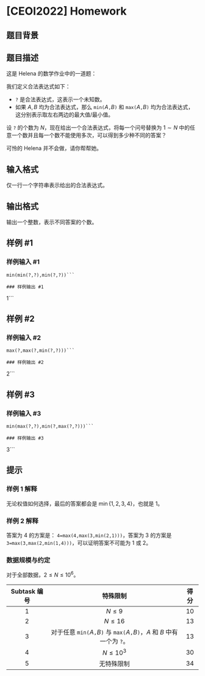 # [CEOI2022] Homework

## 题目背景



## 题目描述

这是 Helena 的数学作业中的一道题：

我们定义合法表达式如下：

- `?` 是合法表达式，这表示一个未知数。
- 如果 $A,B$ 均为合法表达式，那么 `min(`$A$`,`$B$`)` 和 `max(`$A$`,`$B$`)` 均为合法表达式，这分别表示取左右两边的最大值/最小值。

设 `?` 的个数为 $N$，现在给出一个合法表达式，将每一个问号替换为 $1\sim N$ 中的任意一个数并且每一个数不能使用多次，可以得到多少种不同的答案？

可怜的 Helena 并不会做，请你帮帮她。

## 输入格式

仅一行一个字符串表示给出的合法表达式。

## 输出格式

输出一个整数，表示不同答案的个数。

## 样例 #1

### 样例输入 #1
```
min(min(?,?),min(?,?))```

### 样例输出 #1

```
1```

## 样例 #2

### 样例输入 #2
```
max(?,max(?,min(?,?)))```

### 样例输出 #2

```
2```

## 样例 #3

### 样例输入 #3
```
min(max(?,?),min(?,max(?,?)))```

### 样例输出 #3

```
3```

## 提示

### 样例 1 解释

无论权值如何选择，最后的答案都会是 $\min\{1,2,3,4\}$，也就是 $1$。

### 样例 2 解释

答案为 $4$ 的方案是： `4=max(4,max(3,min(2,1)))`，答案为 $3$ 的方案是 `3=max(3,max(2,min(1,4)))`，可以证明答案不可能为 $1$ 或 $2$。

### 数据规模与约定

对于全部数据，$2\le N\le 10^6$。

| Subtask 编号 |                                   特殊限制                                   | 得分 |
| :----------: | :--------------------------------------------------------------------------: | :--: |
|     $1$      |                                   $N\le 9$                                   | $10$ |
|     $2$      |                                  $N\le 16$                                   | $13$ |
|     $3$      | 对于任意 `min(`$A$`,`$B$`)` 与 `max(`$A$`,`$B$`)`，$A$ 和 $B$ 中有一个为 `?`。 | $13$ |
|     $4$      |                                 $N\le 10^3$                                  | $30$ |
|     $5$      |                                  无特殊限制                                   | $34$ |
